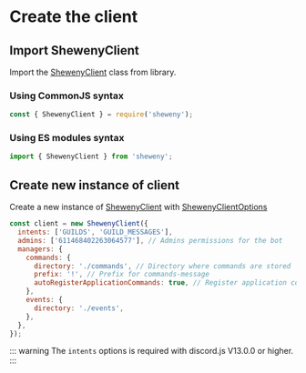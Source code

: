 # Create the client

## Import ShewenyClient

Import the [ShewenyClient](../../docs/client/ShewenyClient.md) class from library.

### Using CommonJS syntax

```js [Javascript CJS]
const { ShewenyClient } = require('sheweny');
```

### Using ES modules syntax

```ts [Typescript ESM]
import { ShewenyClient } from 'sheweny';
```

## Create new instance of client

Create a new instance of [ShewenyClient](../../docs/client/ShewenyClient.md) with [ShewenyClientOptions](../../docs/typedef/ShewenyClientOptions.md)

```js [Javascript CJS]
const client = new ShewenyClient({
  intents: ['GUILDS', 'GUILD_MESSAGES'],
  admins: ['611468402263064577'], // Admins permissions for the bot
  managers: {
    commands: {
      directory: './commands', // Directory where commands are stored
      prefix: '!', // Prefix for commands-message
      autoRegisterApplicationCommands: true, // Register application commands
    },
    events: {
      directory: './events',
    },
  },
});
```

::: warning
The `intents` options is required with discord.js V13.0.0 or higher.
:::
